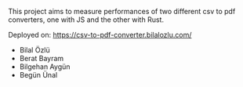 This project aims to measure performances of two different csv to pdf converters, one with JS and the other with Rust.

Deployed on: https://csv-to-pdf-converter.bilalozlu.com/

- Bilal Özlü
- Berat Bayram
- Bilgehan Aygün
- Begün Ünal

